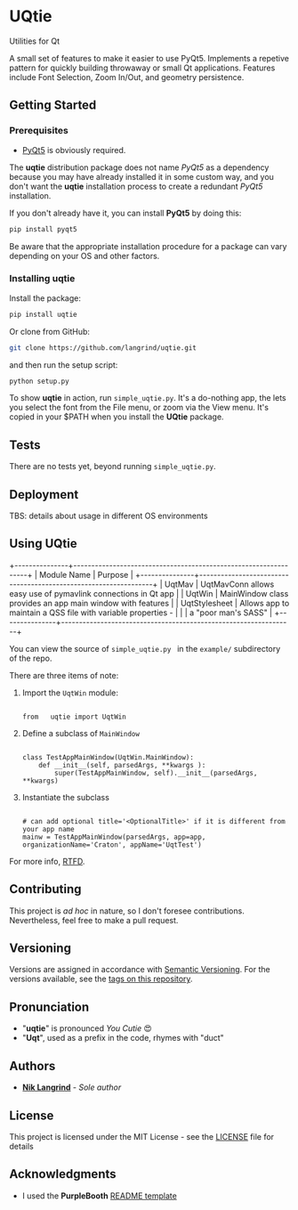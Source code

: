 # UQtie

Utilities for Qt

A small set of features to make it easier to use PyQt5. Implements
a repetive pattern for quickly building throwaway or small
Qt applications. Features include Font Selection, Zoom In/Out,
and geometry persistence.

## Getting Started

### Prerequisites

* [PyQt5](https://pypi.org/project/PyQt5/) is obviously required.

The **uqtie** distribution package does not name *PyQt5* as a dependency
because you may have already installed it in some custom way, and
you don't want the **uqtie** installation process to create a redundant
*PyQt5* installation.

If you don't already have it, you can install **PyQt5** by doing this:

```bash
pip install pyqt5
```

Be aware that the appropriate installation procedure for a package can
vary depending on your OS and other factors.

### Installing uqtie

Install the package:

```bash
pip install uqtie
```

Or clone from GitHub:

```bash
git clone https://github.com/langrind/uqtie.git
```

and then run the setup script:

```bash
python setup.py
```

To show **uqtie** in action, run `simple_uqtie.py`. It's a do-nothing app,
the lets you select the font from the File menu, or zoom via the View menu.
It's copied in your $PATH when you install the **UQtie** package.

## Tests

There are no tests yet, beyond running `simple_uqtie.py`.

## Deployment

TBS: details about usage in different OS environments

## Using UQtie

+---------------+-----------------------------------------------------------------+
| Module Name   | Purpose                                                         |
+---------------+-----------------------------------------------------------------+
| UqtMav        | UqtMavConn allows easy use of pymavlink connections in Qt app   |
| UqtWin        | MainWindow class provides an app main window with features      |
| UqtStylesheet | Allows app to maintain a QSS file with variable properties -    |
|               | a "poor man's SASS"                                             |
+---------------+-----------------------------------------------------------------+

You can view the source of `simple_uqtie.py ` in the `example/` subdirectory of the repo.

There are three items of note:

1) Import the `UqtWin` module:
    ```
	
    from   uqtie import UqtWin
    ```
1) Define a subclass of `MainWindow`
    ```
	
	class TestAppMainWindow(UqtWin.MainWindow):
        def __init__(self, parsedArgs, **kwargs ):
            super(TestAppMainWindow, self).__init__(parsedArgs, **kwargs)
	```
1) Instantiate the subclass
    ```

    # can add optional title='<OptionalTitle>' if it is different from your app name
    mainw = TestAppMainWindow(parsedArgs, app=app, organizationName='Craton', appName='UqtTest')
    ```


For more info, [RTFD](http://uqtie.rtfd.io/).

## Contributing

This project is *ad hoc* in nature, so I don't foresee contributions. Nevertheless,
feel free to make a pull request.

## Versioning

Versions are assigned in accordance with [Semantic Versioning](http://semver.org/).
For the versions available, see the [tags on this repository](https://github.com/langrind/uqtie/tags).

## Pronunciation

* "**uqtie**" is pronounced *You Cutie* :heart_eyes:
* "**Uqt**", used as a prefix in the code, rhymes with "duct" 

## Authors

* **[Nik Langrind](https://github.com/langrind)** - *Sole author*

## License

This project is licensed under the MIT License - see the [LICENSE](LICENSE) file for details

## Acknowledgments

* I used the **PurpleBooth** [README template](https://github.com/PurpleBooth/a-good-readme-template)
